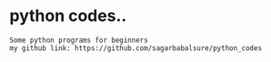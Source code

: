 # python codes..
	Some python programs for beginners
	my github link: https://github.com/sagarbabalsure/python_codes
